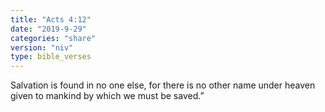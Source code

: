 ```yaml
---
title: "Acts 4:12"
date: "2019-9-29"
categories: "share"
version: "niv"
type: bible_verses
---
```


Salvation is found in no one else, for there is no other name under heaven given to mankind by which we must be saved.”